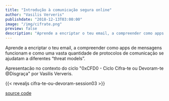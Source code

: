 ```yaml
---
title: "Introdução à comunicação segura online"
author: "Vasilis Ververis"
publishdate: "2018-12-13T03:00:00"
image: "/img/cifrate.png"
preview: false
description: "Aprende a encriptar o teu email, a compreender como apps de mensagens funcionam e como uma vasta quantidade de protocolos de comunicação se ajudatam a diferentes “threat models”."
---
```


Aprende a encriptar o teu email, a compreender como apps de mensagens funcionam e como uma vasta quantidade de protocolos de comunicação se ajudatam a diferentes “threat models”.

Apresentacão no contexto do ciclo "0xCFD0 - Ciclo Cifra-te ou Devoram-te @Disgraça" por Vasilis Ververis.

{{< revealjs cifra-te-ou-devoram-session03 >}} <!-- revealjs presentation without the ".html"-->

[source code](https://github.com/PrivacyLx/slides)
